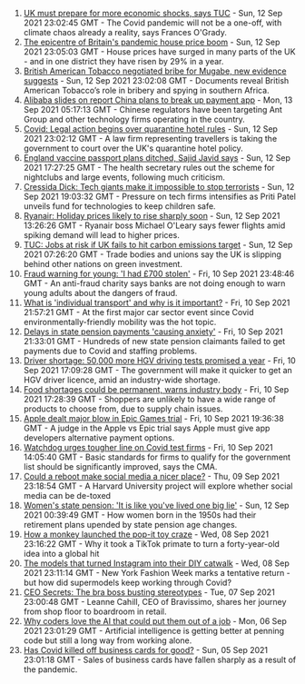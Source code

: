 1. [UK must prepare for more economic shocks, says TUC](https://www.bbc.co.uk/news/business-58538887?at_medium=RSS&at_campaign=KARANGA) - Sun, 12 Sep 2021 23:02:45 GMT - The Covid pandemic will not be a one-off, with climate chaos already a reality, says Frances O'Grady.
2. [The epicentre of Britain's pandemic house price boom](https://www.bbc.co.uk/news/business-58502618?at_medium=RSS&at_campaign=KARANGA) - Sun, 12 Sep 2021 23:05:03 GMT - House prices have surged in many parts of the UK - and in one district they have risen by 29% in a year.
3. [British American Tobacco negotiated bribe for Mugabe, new evidence suggests](https://www.bbc.co.uk/news/world-58517339?at_medium=RSS&at_campaign=KARANGA) - Sun, 12 Sep 2021 23:02:08 GMT - Documents reveal British American Tobacco’s role in bribery and spying in southern Africa.
4. [Alibaba slides on report China plans to break up payment app](https://www.bbc.co.uk/news/business-58540935?at_medium=RSS&at_campaign=KARANGA) - Mon, 13 Sep 2021 05:17:13 GMT - Chinese regulators have been targeting Ant Group and other technology firms operating in the country.
5. [Covid: Legal action begins over quarantine hotel rules](https://www.bbc.co.uk/news/business-58538885?at_medium=RSS&at_campaign=KARANGA) - Sun, 12 Sep 2021 23:02:12 GMT - A law firm representing travellers is taking the government to court over the UK's quarantine hotel policy.
6. [England vaccine passport plans ditched, Sajid Javid says](https://www.bbc.co.uk/news/uk-58535258?at_medium=RSS&at_campaign=KARANGA) - Sun, 12 Sep 2021 17:27:25 GMT - The health secretary rules out the scheme for nightclubs and large events, following much criticism.
7. [Cressida Dick: Tech giants make it impossible to stop terrorists](https://www.bbc.co.uk/news/business-58537599?at_medium=RSS&at_campaign=KARANGA) - Sun, 12 Sep 2021 19:03:32 GMT - Pressure on tech firms intensifies as Priti Patel unveils fund for technologies to keep children safe.
8. [Ryanair: Holiday prices likely to rise sharply soon](https://www.bbc.co.uk/news/business-58537030?at_medium=RSS&at_campaign=KARANGA) - Sun, 12 Sep 2021 13:26:26 GMT - Ryanair boss Michael O'Leary says fewer flights amid spiking demand will lead to higher prices.
9. [TUC: Jobs at risk if UK fails to hit carbon emissions target](https://www.bbc.co.uk/news/business-58519996?at_medium=RSS&at_campaign=KARANGA) - Sun, 12 Sep 2021 07:26:20 GMT - Trade bodies and unions say the UK is slipping behind other nations on green investment.
10. [Fraud warning for young: 'I had £700 stolen'](https://www.bbc.co.uk/news/business-58499998?at_medium=RSS&at_campaign=KARANGA) - Fri, 10 Sep 2021 23:48:46 GMT - An anti-fraud charity says banks are not doing enough to warn young adults about the dangers of fraud.
11. [What is 'individual transport' and why is it important?](https://www.bbc.co.uk/news/business-58520094?at_medium=RSS&at_campaign=KARANGA) - Fri, 10 Sep 2021 21:57:21 GMT - At the first major car sector event since Covid environmentally-friendly mobility was the hot topic.
12. [Delays in state pension payments 'causing anxiety'](https://www.bbc.co.uk/news/business-58519458?at_medium=RSS&at_campaign=KARANGA) - Fri, 10 Sep 2021 21:33:01 GMT - Hundreds of new state pension claimants failed to get payments due to Covid and staffing problems.
13. [Driver shortage: 50,000 more HGV driving tests promised a year](https://www.bbc.co.uk/news/business-58521779?at_medium=RSS&at_campaign=KARANGA) - Fri, 10 Sep 2021 17:09:28 GMT - The government will make it quicker to get an HGV driver licence, amid an industry-wide shortage.
14. [Food shortages could be permanent, warns industry body](https://www.bbc.co.uk/news/business-58519997?at_medium=RSS&at_campaign=KARANGA) - Fri, 10 Sep 2021 17:28:39 GMT - Shoppers are unlikely to have a wide range of products to choose from, due to supply chain issues.
15. [Apple dealt major blow in Epic Games trial](https://www.bbc.co.uk/news/technology-58522588?at_medium=RSS&at_campaign=KARANGA) - Fri, 10 Sep 2021 19:36:38 GMT - A judge in the Apple vs Epic trial says Apple must give app developers alternative payment options.
16. [Watchdog urges tougher line on Covid test firms](https://www.bbc.co.uk/news/business-58514414?at_medium=RSS&at_campaign=KARANGA) - Fri, 10 Sep 2021 14:05:40 GMT - Basic standards for firms to qualify for the government list should be significantly improved, says the CMA.
17. [Could a reboot make social media a nicer place?](https://www.bbc.co.uk/news/business-58501172?at_medium=RSS&at_campaign=KARANGA) - Thu, 09 Sep 2021 23:18:54 GMT - A Harvard University project will explore whether social media can be de-toxed
18. [Women's state pension: 'It is like you've lived one big lie'](https://www.bbc.co.uk/news/uk-england-essex-58502789?at_medium=RSS&at_campaign=KARANGA) - Sun, 12 Sep 2021 00:39:49 GMT - How women born in the 1950s had their retirement plans upended by state pension age changes.
19. [How a monkey launched the pop-it toy craze](https://www.bbc.co.uk/news/business-58408570?at_medium=RSS&at_campaign=KARANGA) - Wed, 08 Sep 2021 23:16:22 GMT - Why it took a TikTok primate to turn a forty-year-old idea into a global hit
20. [The models that turned Instagram into their DIY catwalk](https://www.bbc.co.uk/news/business-58474185?at_medium=RSS&at_campaign=KARANGA) - Wed, 08 Sep 2021 23:11:14 GMT - New York Fashion Week marks a tentative return - but how did supermodels keep working through Covid?
21. [CEO Secrets: The bra boss busting stereotypes](https://www.bbc.co.uk/news/business-58423705?at_medium=RSS&at_campaign=KARANGA) - Tue, 07 Sep 2021 23:00:48 GMT - Leanne Cahill, CEO of Bravissimo, shares her journey from shop floor to boardroom in retail.
22. [Why coders love the AI that could put them out of a job](https://www.bbc.co.uk/news/business-57914432?at_medium=RSS&at_campaign=KARANGA) - Mon, 06 Sep 2021 23:01:29 GMT - Artificial intelligence is getting better at penning code but still a long way from working alone.
23. [Has Covid killed off business cards for good?](https://www.bbc.co.uk/news/business-58419842?at_medium=RSS&at_campaign=KARANGA) - Sun, 05 Sep 2021 23:01:18 GMT - Sales of business cards have fallen sharply as a result of the pandemic.
